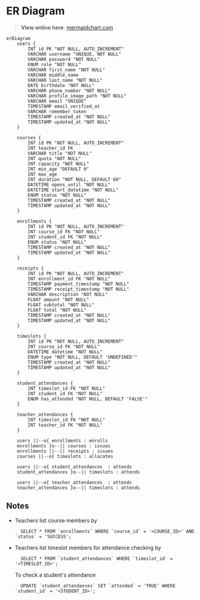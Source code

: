 # ER Diagram

> **View online here**: [mermaidchart.com](https://www.mermaidchart.com/raw/930a80f8-a45b-40eb-9f5e-878a44120805?version=v0.1&theme=light&format=svg)

```mermaid
erDiagram
    users {
        INT id PK "NOT NULL, AUTO_INCREMENT"
        VARCHAR username "UNIQUE, NOT NULL"
        VARCHAR password "NOT NULL"
        ENUM role "NOT NULL"
        VARCHAR first_name "NOT NULL"
        VARCHAR middle_name
        VARCHAR last_name "NOT NULL"
        DATE birthdate "NOT NULL"
        VARCHAR phone_number "NOT NULL"
        VARCHAR profile_image_path "NOT NULL"
        VARCHAR email "UNIQUE"
        TIMESTAMP email_verified_at
        VARCHAR remember_token
        TIMESTAMP created_at "NOT NULL"
        TIMESTAMP updated_at "NOT NULL"
    }

    courses {
        INT id PK "NOT NULL, AUTO_INCREMENT"
        INT teacher_id FK
        VARCHAR title "NOT NULL"
        INT quota "NOT NULL"
        INT capacity "NOT NULL"
        INT min_age "DEFAULT 0"
        INT max_age
        INT duration "NOT NULL, DEFAULT 60"
        DATETIME opens_until "NOT NULL"
        DATETIME start_datetime "NOT NULL"
        ENUM status "NOT NULL"
        TIMESTAMP created_at "NOT NULL"
        TIMESTAMP updated_at "NOT NULL"
    }

    enrollments {
        INT id PK "NOT NULL, AUTO_INCREMENT"
        INT course_id FK "NOT NULL"
        INT student_id FK "NOT NULL"
        ENUM status "NOT NULL"
        TIMESTAMP created_at "NOT NULL"
        TIMESTAMP updated_at "NOT NULL"
    }

    receipts {
        INT id PK "NOT NULL, AUTO_INCREMENT"
        INT enrollment_id FK "NOT NULL"
        TIMESTAMP payment_timestamp "NOT NULL"
        TIMESTAMP receipt_timestamp "NOT NULL"
        VARCHAR description "NOT NULL"
        FLOAT amount "NOT NULL"
        FLOAT subtotal "NOT NULL"
        FLOAT total "NOT NULL"
        TIMESTAMP created_at "NOT NULL"
        TIMESTAMP updated_at "NOT NULL"
    }

    timeslots {
        INT id PK "NOT NULL, AUTO_INCREMENT"
        INT course_id FK "NOT NULL"
        DATETIME datetime "NOT NULL"
        ENUM type "NOT NULL, DEFAULT 'UNDEFINED'"
        TIMESTAMP created_at "NOT NULL"
        TIMESTAMP updated_at "NOT NULL"
    }

    student_attendances {
        INT timeslot_id FK "NOT NULL"
        INT student_id FK "NOT NULL"
        ENUM has_attended "NOT NULL, DEFAULT 'FALSE'"
    }

    teacher_attendances {
        INT timeslot_id FK "NOT NULL"
        INT teacher_id FK "NOT NULL"
    }

    users ||--o{ enrollments : enrolls
    enrollments }o--|| courses : issues
    enrollments ||--|| receipts : issues
    courses ||--o{ timeslots : allocates

    users ||--o{ student_attendances  : attends
    student_attendances }o--|| timeslots : attends

    users ||--o{ teacher_attendances  : attends
    teacher_attendances }o--|| timeslots : attends
```

## Notes

- Teachers list course members by

        SELECT * FROM `enrollments` WHERE `course_id` = '<COURSE_ID>' AND `status` = 'SUCCESS';

- Teachers list timeslot members for attendance checking by

        SELECT * FROM `student_attendances` WHERE `timeslot_id` = '<TIMESLOT_ID>';

    To check a student's attendance

        UPDATE `student_attendances` SET `attended` = 'TRUE' WHERE `student_id` = '<STUDENT_ID>';
